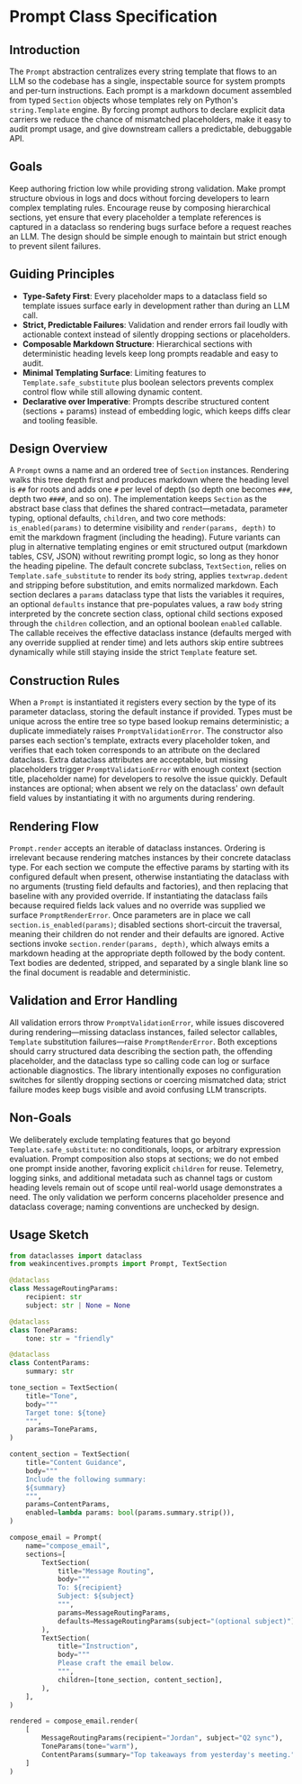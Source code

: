 # Prompt Class Specification

## Introduction
The `Prompt` abstraction centralizes every string template that flows to an LLM so the codebase has a single,
inspectable source for system prompts and per-turn instructions. Each prompt is a markdown document assembled from
typed `Section` objects whose templates rely on Python's `string.Template` engine. By forcing prompt authors to
declare explicit data carriers we reduce the chance of mismatched placeholders, make it easy to audit prompt usage,
and give downstream callers a predictable, debuggable API.

## Goals
Keep authoring friction low while providing strong validation. Make prompt structure obvious in logs and docs without
forcing developers to learn complex templating rules. Encourage reuse by composing hierarchical sections, yet ensure
that every placeholder a template references is captured in a dataclass so rendering bugs surface before a request
reaches an LLM. The design should be simple enough to maintain but strict enough to prevent silent failures.

## Guiding Principles
- **Type-Safety First**: Every placeholder maps to a dataclass field so template issues surface early in development
  rather than during an LLM call.
- **Strict, Predictable Failures**: Validation and render errors fail loudly with actionable context instead of
  silently dropping sections or placeholders.
- **Composable Markdown Structure**: Hierarchical sections with deterministic heading levels keep long prompts
  readable and easy to audit.
- **Minimal Templating Surface**: Limiting features to `Template.safe_substitute` plus boolean selectors prevents
  complex control flow while still allowing dynamic content.
- **Declarative over Imperative**: Prompts describe structured content (sections + params) instead of embedding logic,
  which keeps diffs clear and tooling feasible.

## Design Overview
A `Prompt` owns a name and an ordered tree of `Section` instances. Rendering walks this tree depth first and produces
markdown where the heading level is `##` for roots and adds one `#` per level of depth (so depth one becomes `###`,
depth two `####`, and so on). The implementation keeps `Section` as the abstract base class that defines the shared
contract—metadata, parameter typing, optional defaults, `children`, and two core methods: `is_enabled(params)` to
determine visibility and `render(params, depth)` to emit the markdown fragment (including the heading). Future
variants can plug in alternative templating engines or emit structured output (markdown tables, CSV, JSON) without
rewriting prompt logic, so long as they honor the heading pipeline. The default concrete subclass, `TextSection`, relies
on `Template.safe_substitute` to render its `body` string, applies `textwrap.dedent` and stripping before substitution,
and emits normalized markdown. Each section declares a `params` dataclass type that lists the variables it requires, an
optional `defaults` instance that pre-populates values, a raw `body` string interpreted by the concrete section class,
optional child sections exposed through the `children` collection, and an optional boolean `enabled` callable. The
callable receives the effective dataclass instance (defaults merged with any override supplied at render time) and lets
authors skip entire subtrees dynamically while still staying inside the strict `Template` feature set.

## Construction Rules
When a `Prompt` is instantiated it registers every section by the type of its parameter dataclass, storing the default
instance if provided. Types must be unique across the entire tree so type based lookup remains deterministic; a
duplicate immediately raises `PromptValidationError`. The constructor also parses each section's template, extracts
every placeholder token, and verifies that each token corresponds to an attribute on the declared dataclass. Extra
dataclass attributes are acceptable, but missing placeholders trigger `PromptValidationError` with enough context
(section title, placeholder name) for developers to resolve the issue quickly. Default instances are optional; when
absent we rely on the dataclass' own default field values by instantiating it with no arguments during rendering.

## Rendering Flow
`Prompt.render` accepts an iterable of dataclass instances. Ordering is irrelevant because rendering matches instances
by their concrete dataclass type. For each section we compute the effective params by starting with its configured
default when present, otherwise instantiating the dataclass with no arguments (trusting field defaults and factories),
and then replacing that baseline with any provided override. If instantiating the dataclass fails because required
fields lack values and no override was supplied we surface `PromptRenderError`. Once parameters are in place we call
`section.is_enabled(params)`; disabled sections short-circuit the traversal, meaning their children do not render and
their defaults are ignored. Active sections invoke `section.render(params, depth)`, which always emits a markdown
heading at the appropriate depth followed by the body content. Text bodies are dedented, stripped, and separated by a
single blank line so the final document is readable and deterministic.

## Validation and Error Handling
All validation errors throw `PromptValidationError`, while issues discovered during rendering—missing dataclass
instances, failed selector callables, `Template` substitution failures—raise `PromptRenderError`. Both exceptions
should carry structured data describing the section path, the offending placeholder, and the dataclass type so calling
code can log or surface actionable diagnostics. The library intentionally exposes no configuration switches for
silently dropping sections or coercing mismatched data; strict failure modes keep bugs visible and avoid confusing LLM
transcripts.

## Non-Goals
We deliberately exclude templating features that go beyond `Template.safe_substitute`: no conditionals, loops, or
arbitrary expression evaluation. Prompt composition also stops at sections; we do not embed one prompt inside another,
favoring explicit `children` for reuse. Telemetry, logging sinks, and additional metadata such as channel tags or
custom heading levels remain out of scope until real-world usage demonstrates a need. The only validation we perform
concerns placeholder presence and dataclass coverage; naming conventions are unchecked by design.

## Usage Sketch
```python
from dataclasses import dataclass
from weakincentives.prompts import Prompt, TextSection

@dataclass
class MessageRoutingParams:
    recipient: str
    subject: str | None = None

@dataclass
class ToneParams:
    tone: str = "friendly"

@dataclass
class ContentParams:
    summary: str

tone_section = TextSection(
    title="Tone",
    body="""
    Target tone: ${tone}
    """,
    params=ToneParams,
)

content_section = TextSection(
    title="Content Guidance",
    body="""
    Include the following summary:
    ${summary}
    """,
    params=ContentParams,
    enabled=lambda params: bool(params.summary.strip()),
)

compose_email = Prompt(
    name="compose_email",
    sections=[
        TextSection(
            title="Message Routing",
            body="""
            To: ${recipient}
            Subject: ${subject}
            """,
            params=MessageRoutingParams,
            defaults=MessageRoutingParams(subject="(optional subject)"),
        ),
        TextSection(
            title="Instruction",
            body="""
            Please craft the email below.
            """,
            children=[tone_section, content_section],
        ),
    ],
)

rendered = compose_email.render(
    [
        MessageRoutingParams(recipient="Jordan", subject="Q2 sync"),
        ToneParams(tone="warm"),
        ContentParams(summary="Top takeaways from yesterday's meeting."),
    ]
)
```
